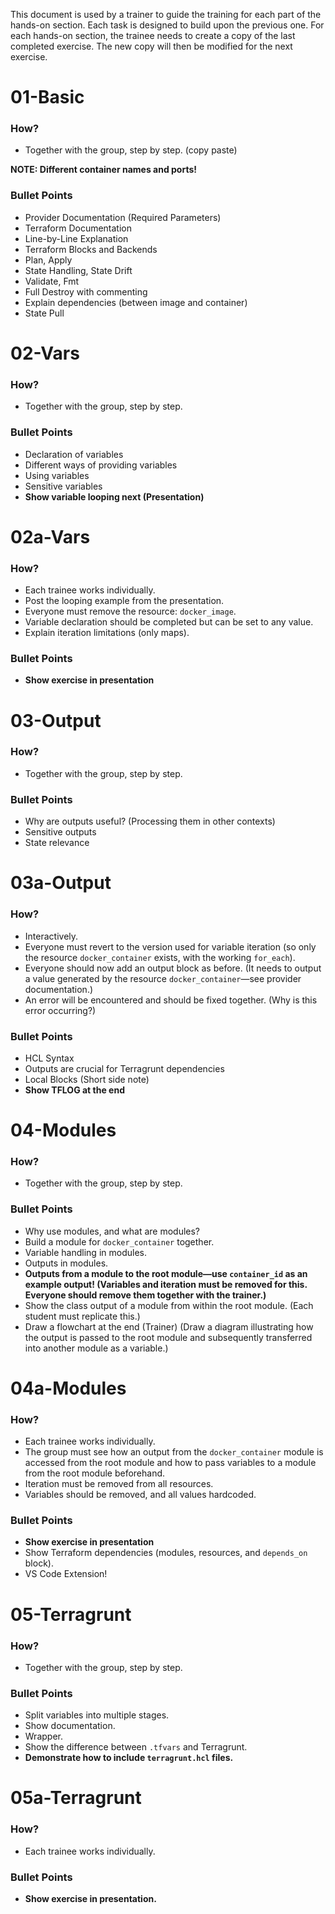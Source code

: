 This document is used by a trainer to guide the training for each part of the hands-on section. Each task is designed to build upon the previous one. For each hands-on section, the trainee needs to create a copy of the last completed exercise. The new copy will then be modified for the next exercise.

# 01-Basic
### How?
- Together with the group, step by step. (copy paste)

**NOTE: Different container names and ports!**

### Bullet Points
- Provider Documentation (Required Parameters)
- Terraform Documentation
- Line-by-Line Explanation
- Terraform Blocks and Backends
- Plan, Apply
- State Handling, State Drift
- Validate, Fmt
- Full Destroy with commenting
- Explain dependencies (between image and container)
- State Pull

# 02-Vars
### How?
- Together with the group, step by step. 

### Bullet Points
- Declaration of variables 
- Different ways of providing variables
- Using variables
- Sensitive variables
- **Show variable looping next (Presentation)**

# 02a-Vars
### How?
- Each trainee works individually.
- Post the looping example from the presentation.
- Everyone must remove the resource: `docker_image`.
- Variable declaration should be completed but can be set to any value.
- Explain iteration limitations (only maps).

### Bullet Points
- **Show exercise in presentation**

# 03-Output
### How?
- Together with the group, step by step. 

### Bullet Points
- Why are outputs useful? (Processing them in other contexts)
- Sensitive outputs
- State relevance

# 03a-Output
### How?
- Interactively. 
- Everyone must revert to the version used for variable iteration (so only the resource `docker_container` exists, with the working `for_each`).
- Everyone should now add an output block as before. (It needs to output a value generated by the resource `docker_container`—see provider documentation.)
- An error will be encountered and should be fixed together. (Why is this error occurring?)

### Bullet Points
- HCL Syntax
- Outputs are crucial for Terragrunt dependencies
- Local Blocks (Short side note)
- **Show TFLOG at the end**

# 04-Modules
### How?
- Together with the group, step by step. 

### Bullet Points
- Why use modules, and what are modules?
- Build a module for `docker_container` together.
- Variable handling in modules.
- Outputs in modules.
- **Outputs from a module to the root module—use `container_id` as an example output! (Variables and iteration must be removed for this. Everyone should remove them together with the trainer.)**
- Show the class output of a module from within the root module. (Each student must replicate this.)
- Draw a flowchart at the end  (Trainer) (Draw a diagram illustrating how the output is passed to the root module and subsequently transferred into another module as a variable.)

# 04a-Modules
### How?
- Each trainee works individually.
- The group must see how an output from the `docker_container` module is accessed from the root module and how to pass variables to a module from the root module beforehand.
- Iteration must be removed from all resources.
- Variables should be removed, and all values hardcoded.

### Bullet Points
- **Show exercise in presentation**
- Show Terraform dependencies (modules, resources, and `depends_on` block).
- VS Code Extension!

# 05-Terragrunt
### How?
- Together with the group, step by step. 

### Bullet Points
- Split variables into multiple stages.
- Show documentation.
- Wrapper.
- Show the difference between `.tfvars` and Terragrunt.
- **Demonstrate how to include `terragrunt.hcl` files.**

# 05a-Terragrunt
### How?
- Each trainee works individually.

### Bullet Points
- **Show exercise in presentation.**
